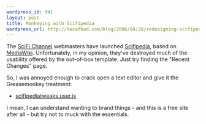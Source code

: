 ```yaml
--- 
wordpress_id: 941
layout: post
title: Monkeying with Scifipedia
wordpress_url: http://decafbad.com/blog/2006/04/28/redesigning-scifipedia
---
```

 <p>The <a href="http://www.scifi.com">SciFi Channel</a> webmasters have launched <a href="http://scifipedia.scifi.com/index.php/Main_Page">Scifipedia</a>, based on <a href="http://www.mediawiki.org/wiki/MediaWiki">MediaWiki</a>.  Unfortunately, in my opinion, they've destroyed much of the usability offered by the out-of-box template.  Just try finding the "Recent Changes" page.</p>
 <p>So, I was annoyed enough to crack open a text editor and give it the Greasemonkey treatment:</p>
     <ul>
     <li>
     <span><a href="http://decafbad.com/2006/04/scifipediatweaks.user.js">scifipediatweaks.user.js</a></span>
     </li>
     </ul>
 <p>I mean, I can understand wanting to brand things - and this is a free site after all - but try not to muck with the essentials.</p>
